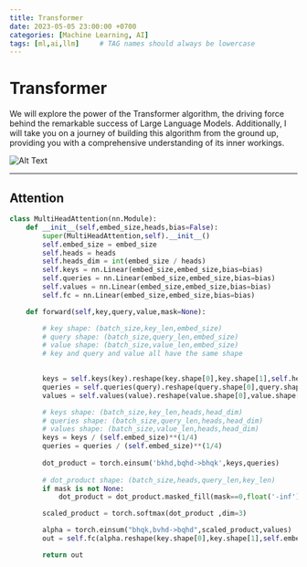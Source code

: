 ```yaml
---
title: Transformer
date: 2023-05-05 23:00:00 +0700
categories: [Machine Learning, AI]
tags: [ml,ai,llm]     # TAG names should always be lowercase
---
```


# Transformer
We will explore the power of the Transformer algorithm, the driving force behind the remarkable success of Large Language Models. Additionally, I will take you on a journey of building this algorithm from the ground up, providing you with a comprehensive understanding of its inner workings.

![Alt Text](https://machinelearningmastery.com/wp-content/uploads/2021/08/attention_research_1.png)

--- 

## Attention

```python
class MultiHeadAttention(nn.Module):
    def __init__(self,embed_size,heads,bias=False):
        super(MultiHeadAttention,self).__init__()
        self.embed_size = embed_size
        self.heads = heads
        self.heads_dim = int(embed_size / heads)
        self.keys = nn.Linear(embed_size,embed_size,bias=bias)
        self.queries = nn.Linear(embed_size,embed_size,bias=bias)
        self.values = nn.Linear(embed_size,embed_size,bias=bias)
        self.fc = nn.Linear(embed_size,embed_size,bias=bias)

    def forward(self,key,query,value,mask=None):

        # key shape: (batch_size,key_len,embed_size)
        # query shape: (batch_size,query_len,embed_size)
        # value shape: (batch_size,value_len,embed_size)
        # key and query and value all have the same shape
 

        keys = self.keys(key).reshape(key.shape[0],key.shape[1],self.heads,self.heads_dim)
        queries = self.queries(query).reshape(query.shape[0],query.shape[1],self.heads,self.heads_dim)
        values = self.values(value).reshape(value.shape[0],value.shape[1],self.heads,self.heads_dim)

        # keys shape: (batch_size,key_len,heads,head_dim)
        # queries shape: (batch_size,query_len,heads,head_dim)
        # values shape: (batch_size,value_len,heads,head_dim)
        keys = keys / (self.embed_size)**(1/4)
        queries = queries / (self.embed_size)**(1/4)
        
        dot_product = torch.einsum('bkhd,bqhd->bhqk',keys,queries)
        
        # dot_product shape: (batch_size,heads,query_len,key_len)
        if mask is not None:
            dot_product = dot_product.masked_fill(mask==0,float('-inf'))

        scaled_product = torch.softmax(dot_product ,dim=3)

        alpha = torch.einsum("bhqk,bvhd->bqhd",scaled_product,values)
        out = self.fc(alpha.reshape(key.shape[0],key.shape[1],self.embed_size))

        return out
```